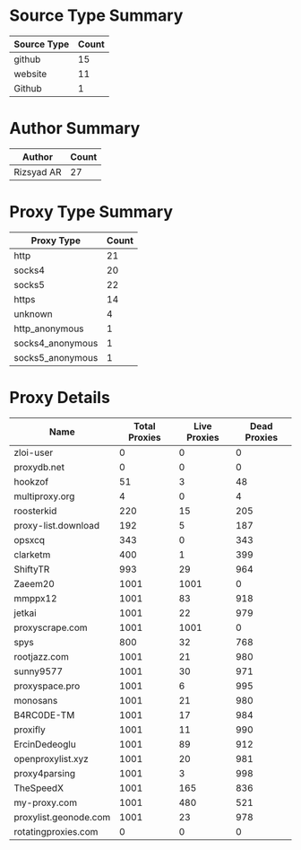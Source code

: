 # Source Type Summary

| Source Type | Count |
|-------------|-------|
| github | 15 |
| website | 11 |
| Github | 1 |


# Author Summary

| Author | Count |
|--------|-------|
| Rizsyad AR | 27 |


# Proxy Type Summary

| Proxy Type | Count |
|------------|-------|
| http | 21 |
| socks4 | 20 |
| socks5 | 22 |
| https | 14 |
| unknown | 4 |
| http_anonymous | 1 |
| socks4_anonymous | 1 |
| socks5_anonymous | 1 |


# Proxy Details

| Name | Total Proxies | Live Proxies | Dead Proxies |
|------|---------------|--------------|---------------|
| zloi-user | 0 | 0 | 0 |
| proxydb.net | 0 | 0 | 0 |
| hookzof | 51 | 3 | 48 |
| multiproxy.org | 4 | 0 | 4 |
| roosterkid | 220 | 15 | 205 |
| proxy-list.download | 192 | 5 | 187 |
| opsxcq | 343 | 0 | 343 |
| clarketm | 400 | 1 | 399 |
| ShiftyTR | 993 | 29 | 964 |
| Zaeem20 | 1001 | 1001 | 0 |
| mmppx12 | 1001 | 83 | 918 |
| jetkai | 1001 | 22 | 979 |
| proxyscrape.com | 1001 | 1001 | 0 |
| spys | 800 | 32 | 768 |
| rootjazz.com | 1001 | 21 | 980 |
| sunny9577 | 1001 | 30 | 971 |
| proxyspace.pro | 1001 | 6 | 995 |
| monosans | 1001 | 21 | 980 |
| B4RC0DE-TM | 1001 | 17 | 984 |
| proxifly | 1001 | 11 | 990 |
| ErcinDedeoglu | 1001 | 89 | 912 |
| openproxylist.xyz | 1001 | 20 | 981 |
| proxy4parsing | 1001 | 3 | 998 |
| TheSpeedX | 1001 | 165 | 836 |
| my-proxy.com | 1001 | 480 | 521 |
| proxylist.geonode.com | 1001 | 23 | 978 |
| rotatingproxies.com | 0 | 0 | 0 |
